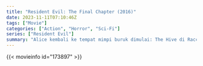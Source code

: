 ```yaml
---
title: "Resident Evil: The Final Chapter (2016)"
date: 2023-11-11T07:10:46Z
tags: ["Movie"]
categories: ["Action", "Horror", "Sci-Fi"]
series: ["Resident Evil"]
summary: "Alice kembali ke tempat mimpi buruk dimulai: The Hive di Raccoon City, tempat Umbrella Corporation mengumpulkan kekuatannya untuk serangan terakhir terhadap satu-satunya yang selamat dari kiamat."
---
```


<mux-player stream-type="on-demand"
src="https://kp3d-my.sharepoint.com/personal/ryoo_kp3d_onmicrosoft_com/_layouts/15/download.aspx?share=EYPxIgUJprFKsoAoI-xjaM8BHIRDXX8EnSjAi1U_lrGajw" prefer-playback="mse" controls>

</mux-player>


{{< movieinfo id="173897" >}}

<script src="https://cdn.jsdelivr.net/npm/@mux/mux-player"></script>

 <script type="application/ld+json ">
{
"@context": "https://schema.org/",
"@type": "VideoObject",
"name": "Resident Evil: The Final Chapter (2016)",
"contentUrl": "https://stream.mux.com/tm5E4XE7PU4abXHCyxL02wDZ3201FLxP6500qcW2gxt7Js.m3u8",
"thumbnailUrl": "https://www.themoviedb.org/t/p/original/3IINcuXGhJLUxiAPausNxDeOYN1.jpg?width=314&fit_mode=preserve&time=25",
"uploadDate": "2023-11-11T07:10:46Z",
}

</script>